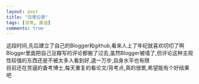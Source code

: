 ```yaml
---
layout: post
title: "日常记录"
tags: [日常, 废话]
comments: true
---
```


这段时间,先后建立了自己的Blogger和github,看来人上了年纪就喜欢叨叨了啊  
Blogger里面把自己豆瓣写的评论都搬了过去,虽然Blogger被墙了,但评论这种主观性较强的东西还是不被太多人看到好,退一万步,自身水平也有限  
目前还在苦逼的备考博士,每天重复的看论文/背考点,真的很累,希望能有个好结果吧  
